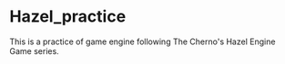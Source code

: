 # Hazel_practice
This is a practice of game engine following The Cherno's Hazel Engine Game series.
